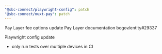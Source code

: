 ```yaml
---
"@sbc-connect/playwright-config": patch
"@sbc-connect/nuxt-pay": patch
---
```


Pay Layer fee options update
Pay Layer documentation
bcgov/entity#29337

Playwright config update
- only run tests over multiple devices in CI
